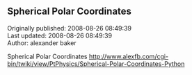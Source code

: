 ## Spherical Polar Coordinates  
Originally published: 2008-08-26 08:49:39  
Last updated: 2008-08-26 08:49:39  
Author: alexander baker  
  
Spherical Polar Coordinates
http://www.alexfb.com/cgi-bin/twiki/view/PtPhysics/Spherical-Polar-Coordinates-Python